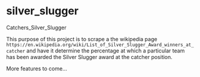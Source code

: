 # silver_slugger
Catchers_Silver_Slugger

This purpose of this project is to scrape a the wikipedia page ```https://en.wikipedia.org/wiki/List_of_Silver_Slugger_Award_winners_at_catcher``` and have it determine the percentage at which a particular team has been awarded the Silver Slugger award at the catcher position. 

More features to come...
